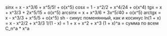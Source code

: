 sinx = x - x^3/6 + x^5/5! + o(x^5)
cosx = 1 - x^2/2 + x^4/24 + o(x^4)
tgx = x + x^3/3 + 2x^5/15 + o(x^5)
arcsinx = x + x^3/6 + 3x^5/40 + o(x^5)
arctgx = x - x^3/3 + x^5/5 + o(x^5)
sh - синус поменянный, как и косинус
ln(1 + x) = x - x^2/2 + x^3/3
1/(1 - x) = 1 + x + x^2 + x^3
(1 + x)^a = сумма по всем C_n^a * x^a